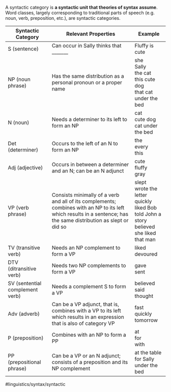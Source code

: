 A syntactic category is **a syntactic unit that theories of syntax assume**. Word classes, largely corresponding to traditional parts of speech (e.g. noun, verb, preposition, etc.), are syntactic categories.

| Syntactic Category              | Relevant Properties                                                                                                                                                | Example                                                                                            |
| ------------------------------- | ------------------------------------------------------------------------------------------------------------------------------------------------------------------ | -------------------------------------------------------------------------------------------------- |
| S (sentence)                    | Can occur in Sally thinks that _______                                                                                                                             | Fluffy is cute                                                                                     |
| NP (noun phrase)                | Has the same distribution as a personal pronoun or a proper name                                                                                                   | she<br>Sally<br>the cat<br>this cute dog<br>that cat under the bed                                 |
| N (noun)                        | Needs a determiner to its left to form an NP                                                                                                                       | cat<br>cute dog<br>cat under the bed                                                               |
| Det (determiner)                | Occurs to the left of an N to form an NP                                                                                                                           | the<br>every<br>this                                                                               |
| Adj (adjective)                 | Occurs in between a determiner and an N; can be an N adjunct                                                                                                       | cute<br>fluffy<br>gray                                                                             |
| VP (verb phrase)                | Consists minimally of a verb and all of its complements; combines with an NP to its left which results in a sentence; has the same distribution as slept or did so | slept<br>wrote the letter quickly<br>liked Bob<br>told John a story<br>believed she liked that man |
| TV (transitive verb)            | Needs an NP complement to form a VP                                                                                                                                | liked<br>devoured                                                                                  |
| DTV (ditransitive verb)         | Needs two NP complements to form a VP                                                                                                                              | gave<br>sent                                                                                       |
| SV (sentential complement verb) | Needs a complement S to form a VP                                                                                                                                  | believed<br>said<br>thought                                                                        |
| Adv (adverb)                    | Can be a VP adjunct, that is, combines with a VP to its left which results in an expression that is also of category VP                                            | fast<br>quickly<br>tomorrow                                                                        |
| P (preposition)                 | Combines with an NP to form a PP                                                                                                                                   | at<br>for<br>with                                                                                  |
| PP (prepositional phrase)       | Can be a VP or an N adjunct; consists of a preposition and its NP complement                                                                                       | at the table<br>for Sally<br>under the bed                                                         |
#linguistics/syntax/syntactic 